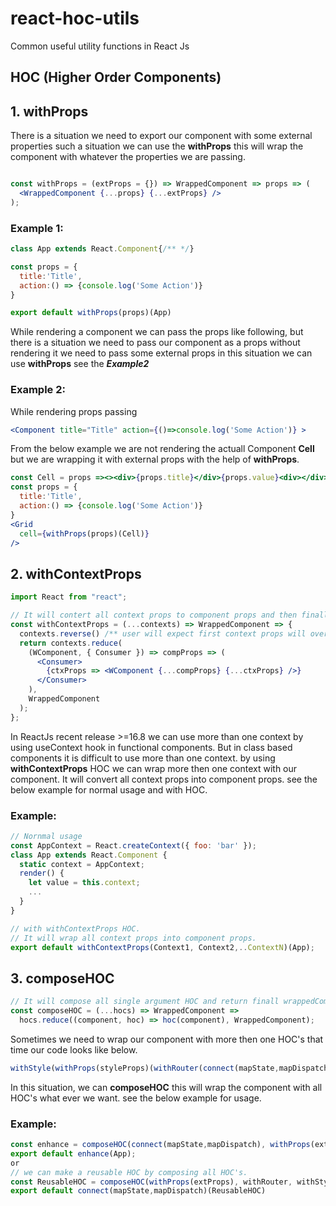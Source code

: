 # react-hoc-utils
Common useful utility functions in React Js

  ## HOC (Higher Order Components)
  
  ## 1. withProps
  There is a situation we need to export our component with some external properties such a situation we can use the **withProps** this will wrap the component with whatever the properties we are passing.

```jsx

const withProps = (extProps = {}) => WrappedComponent => props => (
  <WrappedComponent {...props} {...extProps} />
);

```
### Example 1:
```jsx
class App extends React.Component{/** */}

const props = {
  title:'Title',
  action:() => {console.log('Some Action')}
}

export default withProps(props)(App)
```
While rendering a component we can pass the props like following, but there is a situation we need to pass our component as a props without rendering it we need to pass some external props in this situation we can use **withProps** see the _**Example2**_

### Example 2:
While rendering props passing
```jsx
<Component title="Title" action={()=>console.log('Some Action')} >
```
From the below example we are not rendering the actuall Component **Cell** but we are wrapping it with external props with the help of **withProps**.
```jsx
const Cell = props =><><div>{props.title}</div>{props.value}<div></div></>
const props = {
  title:'Title',
  action:() => {console.log('Some Action')}
}
<Grid
  cell={withProps(props)(Cell)}
/>
```


## 2. withContextProps
```jsx
import React from "react";

// It will contert all context props to component props and then finally return the wrappedComponent
const withContextProps = (...contexts) => WrappedComponent => {
  contexts.reverse() /** user will expect first context props will over written with next context */
  return contexts.reduce(
    (WComponent, { Consumer }) => compProps => (
      <Consumer>
        {ctxProps => <WComponent {...compProps} {...ctxProps} />}
      </Consumer>
    ),
    WrappedComponent
  );
};
```

In ReactJs recent release >=16.8 we can use more than one context by using useContext hook in functional components. But in class based components it is difficult to use more than one context. by using **withContextProps** HOC we can wrap more then one context with our component. It will convert all context props into component props. see the below example for normal usage and with HOC.

### Example:
```jsx
// Nornmal usage
const AppContext = React.createContext({ foo: 'bar' });
class App extends React.Component {
  static context = AppContext;
  render() {
    let value = this.context;
    ...
  }
}

// with withContextProps HOC.
// It will wrap all context props into component props.
export default withContextProps(Context1, Context2,..ContextN)(App);
```


## 3. composeHOC
```jsx
// It will compose all single argument HOC and return finall wrappedComponent
const composeHOC = (...hocs) => WrappedComponent =>
  hocs.reduce((component, hoc) => hoc(component), WrappedComponent);
```
  Sometimes we need to wrap our component with more then one HOC's that time our code looks like below.
```jsx
withStyle(withProps(styleProps)(withRouter(connect(mapState,mapDispatch)(App))))
```
  In this situation, we can **composeHOC** this will wrap the component with all HOC's what ever we want. see the below example for usage.

### Example:
```jsx
const enhance = composeHOC(connect(mapState,mapDispatch), withProps(extProps), withRouter, withStyle);
export default enhance(App);
or 
// we can make a reusable HOC by composing all HOC's.
const ReusableHOC = composeHOC(withProps(extProps), withRouter, withStyle)
export default connect(mapState,mapDispatch)(ReusableHOC)
```
